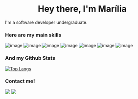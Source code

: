 <h1 align="center">Hey there, I'm Marília</h1>


I'm a software developer undergraduate.
<br/>

<h3> Here are my main skills</h3>

![image](https://img.shields.io/badge/Python-1d1626?style=for-the-badge&logo=Python&logoColor=60c3fc)
![image](https://img.shields.io/badge/mysql-1d1626?style=for-the-badge&logo=mysql&logoColor=60c3fc)
![image](https://img.shields.io/badge/javascript-1d1626?style=for-the-badge&logo=javascript&logoColor=60c3fc)
![image](https://img.shields.io/badge/reactjs-1d1626?style=for-the-badge&logo=react&logoColor=60c3fc)
![image](https://img.shields.io/badge/html-1d1626?style=for-the-badge&logo=html5&logoColor=60c3fc)
![image](https://img.shields.io/badge/css-1d1626?style=for-the-badge&logo=css3&logoColor=60c3fc)
![image](https://img.shields.io/badge/java-1d1626?style=for-the-badge&logo=CoffeeScript&logoColor=60c3fc)




<h3> And my Github Stats</h3>

[![Top Langs](https://github-readme-stats.vercel.app/api/top-langs/?username=LIL2A&exclude_repo=programming_introduction,algorithms_data_structures_exercises&hide=c%2B%2B&langs_count=8&theme=radical)](https://github.com/anuraghazra/github-readme-stats)

 

<h3> Contact me!</h3>

[<img src="https://img.shields.io/badge/LinkedIn-0077B5?style=for-the-badge&logo=linkedin&logoColor=white" />](https://www.linkedin.com/in/mar%C3%ADlia-branco-582975193/)
[<img src="https://img.shields.io/badge/mail-D14836?style=for-the-badge&logo=gmail&logoColor=white" />](mailto:dinmarilia@outlook.com)
